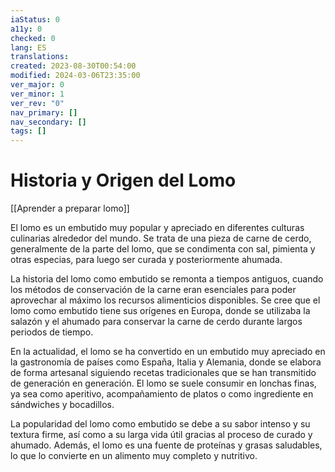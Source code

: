 ```yaml
---
iaStatus: 0
a11y: 0
checked: 0
lang: ES
translations: 
created: 2023-08-30T00:54:00
modified: 2024-03-06T23:35:00
ver_major: 0
ver_minor: 1
ver_rev: "0"
nav_primary: []
nav_secondary: []
tags: []
---
```

# Historia y Origen del Lomo

[[Aprender a preparar lomo]]

El lomo es un embutido muy popular y apreciado en diferentes culturas culinarias alrededor del mundo. Se trata de una pieza de carne de cerdo, generalmente de la parte del lomo, que se condimenta con sal, pimienta y otras especias, para luego ser curada y posteriormente ahumada.

La historia del lomo como embutido se remonta a tiempos antiguos, cuando los métodos de conservación de la carne eran esenciales para poder aprovechar al máximo los recursos alimenticios disponibles. Se cree que el lomo como embutido tiene sus orígenes en Europa, donde se utilizaba la salazón y el ahumado para conservar la carne de cerdo durante largos periodos de tiempo.

En la actualidad, el lomo se ha convertido en un embutido muy apreciado en la gastronomía de países como España, Italia y Alemania, donde se elabora de forma artesanal siguiendo recetas tradicionales que se han transmitido de generación en generación. El lomo se suele consumir en lonchas finas, ya sea como aperitivo, acompañamiento de platos o como ingrediente en sándwiches y bocadillos.

La popularidad del lomo como embutido se debe a su sabor intenso y su textura firme, así como a su larga vida útil gracias al proceso de curado y ahumado. Además, el lomo es una fuente de proteínas y grasas saludables, lo que lo convierte en un alimento muy completo y nutritivo.
